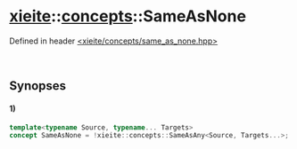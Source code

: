 # [xieite](../../xieite.md)\:\:[concepts](../../concepts.md)\:\:SameAsNone
Defined in header [<xieite/concepts/same_as_none.hpp>](../../../include/xieite/concepts/same_as_none.hpp)

&nbsp;

## Synopses
#### 1)
```cpp
template<typename Source, typename... Targets>
concept SameAsNone = !xieite::concepts::SameAsAny<Source, Targets...>;
```

